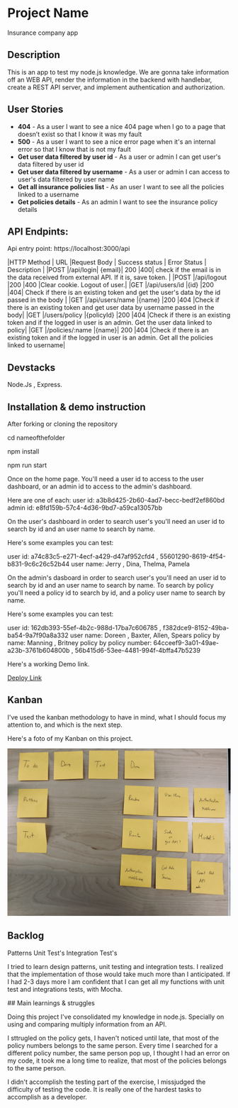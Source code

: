 # Project Name

Insurance company app

## Description

This is an app to test my node.js knowledge. We are gonna take information off an WEB API, render the information in the backend with handlebar, create a REST API server, and implement authentication and authorization.

## User Stories

- **404** - As a user I want to see a nice 404 page when I go to a page that doesn’t exist so that I know it was my fault
- **500** - As a user I want to see a nice error page when it's an internal error so that I know that is not my fault
- **Get user data filtered by user id** - As a user or admin I can get user's data filtered by user id
- **Get user data filtered by username** - As a user or admin I can access to user's data filtered by user name
- **Get all insurance policies list** - As an user I want to see all the policies linked to a username
- **Get policies details** - As an admin I want to see the insurance policy details

## API Endpints:

Api entry point: https://localhost:3000/api

|HTTP Method | URL |Request Body | Success status | Error Status | Description |
|POST |/api/login| {email}| 200 |400| check if the email is in the data received from external API. If it is, save token. |
|POST |/api/logout |200 |400 |Clear cookie. Logout of user.|
|GET |/api/users/id |{id} |200 |404| Check if there is an existing token and get the user's data by the id passed in the body |
|GET |/api/users/name |{name} |200 |404 |Check if there is an existing token and get user data by username passed in the body|
|GET |/users/policy |{policyId} |200 |404 |Check if there is an existing token and if the logged in user is an admin. Get the user data linked to policy|
|GET |/policies/:name |{name}| 200 |404 |Check if there is an existing token and if the logged in user is an admin. Get all the policies linked to username|

## Devstacks

Node.Js , Express.

## Installation & demo instruction

After forking or cloning the repository

cd nameofthefolder

npm install

npm run start

Once on the home page. You'll need a user id to access to the user dashboard, or an admin id to access to the admin's dashboard.

Here are one of each:
user id: a3b8d425-2b60-4ad7-becc-bedf2ef860bd
admin id: e8fd159b-57c4-4d36-9bd7-a59ca13057bb

On the user's dashboard in order to search user's you'll need an user id to search by id and an user name to search by name.

Here's some examples you can test:

user id: a74c83c5-e271-4ecf-a429-d47af952cfd4 , 55601290-8619-4f54-b831-9c6c26c52b44
user name: Jerry , Dina, Thelma, Pamela

On the admin's dasboard in order to search user's you'll need an user id to search by id and an user name to search by name. To search by policy you'll need a policy id to search by id, and a policy user name to search by name.

Here's some examples you can test:

user id: 162db393-55ef-4b2c-988d-17ba7c606785 , f382dce9-8152-49ba-ba54-9a7f90a8a332
user name: Doreen , Baxter, Allen, Spears
policy by name: Manning , Britney
policy by policy number: 64cceef9-3a01-49ae-a23b-3761b604800b , 56b415d6-53ee-4481-994f-4bffa47b5239

Here's a working Demo link.

[Deploy Link](https://insurance-node-app.herokuapp.com/)

## Kanban

I've used the kanban methodology to have in mind, what I should focus my attention to, and which is the next step.

Here's a foto of my Kanban on this project.

![Photo](public/images/IMG_4721.jpg)

## Backlog

Patterns
Unit Test's
Integration Test's

I tried to learn design patterns, unit testing and integration tests. I realized that the implementation of those would take much more than I anticipated. If I had 2-3 days more I am confident that I can get all my functions with unit test and integrations tests, with Mocha.

## Main learnings & struggles

Doing this project I've consolidated my knowledge in node.js. Specially on using and comparing multiply information from an API.

I sttrugled on the policy gets, I haven't noticed until late, that most of the policy numbers belongs to the same person. Every time I searched for a different policy number, the same person pop up, I thought I had an error on my code, it took me a long time to realize, that most of the policies belongs to the same person.

I didn't accomplish the testing part of the exercise, I missjudged the difficulty of testing the code. It is really one of the hardest tasks to accomplish as a developer.
